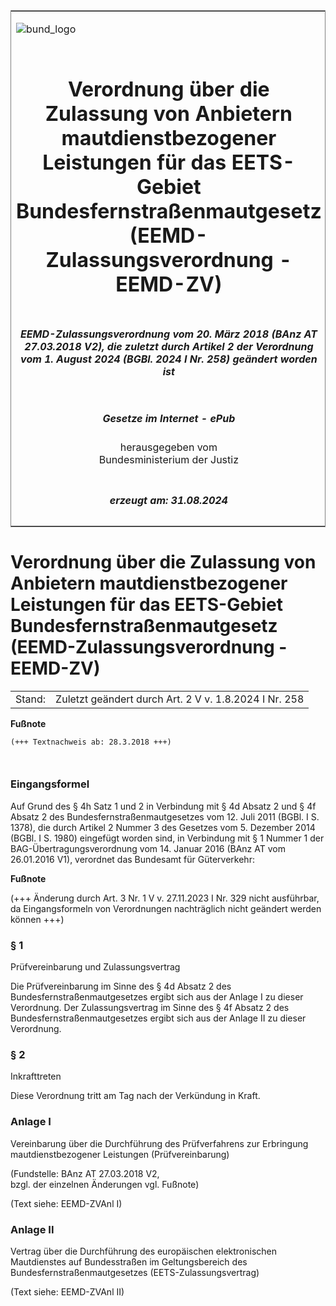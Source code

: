 <span id="DECKBLATT.html"></span>

<table border="0" frame="border" width="100%">

<tr valign="top">

<td align="left">

![bund\_logo](BfJ_2021_Web_de_de.gif)

</td>

<td align="right">

 

</td>

</tr>

<tr align="center" valign="middle">

<td colspan="2">

# Verordnung über die Zulassung von Anbietern mautdienstbezogener Leistungen für das EETS-Gebiet Bundesfernstraßenmautgesetz (EEMD-Zulassungsverordnung - EEMD-ZV)

</td>

</tr>

<tr align="center" valign="middle">

<td colspan="2">

##### EEMD-Zulassungsverordnung vom 20. März 2018 (BAnz AT 27.03.2018 V2), die zuletzt durch Artikel 2 der Verordnung vom 1. August 2024 (BGBl. 2024 I Nr. 258) geändert worden ist

</td>

</tr>

<tr align="center" valign="middle">

<td colspan="2">

  
  

##### Gesetze im Internet - ePub  
  
herausgegeben vom  
Bundesministerium der Justiz

</td>

</tr>

<tr align="center" valign="bottom">

<td colspan="2">

  
  

##### erzeugt am: 31.08.2024

</td>

</tr>

</table>

<span id="BJNR608610018.html"></span>

# Verordnung über die Zulassung von Anbietern mautdienstbezogener Leistungen für das EETS-Gebiet Bundesfernstraßenmautgesetz (EEMD-Zulassungsverordnung - EEMD-ZV)

<div>

<div class="jnhtml">

|        |                                                       |
| ------ | ----------------------------------------------------- |
| Stand: | Zuletzt geändert durch Art. 2 V v. 1.8.2024 I Nr. 258 |

</div>

</div>

<div>

  
**Fußnote**

<div class="jnhtml">

<div>

<div class="jurAbsatz">

  

``` 
(+++ Textnachweis ab: 28.3.2018 +++)

 
```

</div>

</div>

</div>

</div>

<span id="BJNR608610018BJNE000101123.html"></span>

### Eingangsformel  

<div>

<div class="jnhtml">

<div>

<div class="jurAbsatz">

Auf Grund des § 4h Satz 1 und 2 in Verbindung mit § 4d Absatz 2 und § 4f
Absatz 2 des Bundesfernstraßenmautgesetzes vom 12. Juli 2011 (BGBl. I S.
1378), die durch Artikel 2 Nummer 3 des Gesetzes vom 5. Dezember 2014
(BGBl. I S. 1980) eingefügt worden sind, in Verbindung mit § 1 Nummer 1
der BAG-Übertragungsverordnung vom 14. Januar 2016 (BAnz AT vom
26.01.2016 V1), verordnet das Bundesamt für Güterverkehr:

</div>

</div>

</div>

</div>

<div>

  
**Fußnote**

<div class="jnhtml">

<div>

<div class="jurAbsatz">

(+++ Änderung durch Art. 3 Nr. 1 V v. 27.11.2023 I Nr. 329 nicht
ausführbar, da Eingangsformeln von Verordnungen nachträglich nicht
geändert werden können +++)

</div>

</div>

</div>

</div>

<span id="BJNR608610018BJNE000200000.html"></span>

### § 1  
Prüfvereinbarung und Zulassungsvertrag

<div>

<div class="jnhtml">

<div>

<div class="jurAbsatz">

Die Prüfvereinbarung im Sinne des § 4d Absatz 2 des
Bundesfernstraßenmautgesetzes ergibt sich aus der Anlage I zu dieser
Verordnung. Der Zulassungsvertrag im Sinne des § 4f Absatz 2 des
Bundesfernstraßenmautgesetzes ergibt sich aus der Anlage II zu dieser
Verordnung.

</div>

</div>

</div>

</div>

<span id="BJNR608610018BJNE000300000.html"></span>

### § 2  
Inkrafttreten

<div>

<div class="jnhtml">

<div>

<div class="jurAbsatz">

Diese Verordnung tritt am Tag nach der Verkündung in Kraft.

</div>

</div>

</div>

</div>

<span id="BJNR608610018BJNE000404123.html"></span>

### Anlage I  
Vereinbarung über die Durchführung des Prüfverfahrens zur Erbringung mautdienstbezogener Leistungen (Prüfvereinbarung)

<div>

<div class="jnhtml">

<div>

<div class="jurAbsatz">

<div class="kommentar_Fundstelle">

(Fundstelle: BAnz AT 27.03.2018 V2,  
bzgl. der einzelnen Änderungen vgl. Fußnote)

</div>

  
(Text siehe: EEMD-ZVAnl I)

</div>

</div>

</div>

</div>

<span id="BJNR608610018BJNE000505123.html"></span>

### Anlage II  
Vertrag über die Durchführung des europäischen elektronischen Mautdienstes auf Bundesstraßen im Geltungsbereich des Bundesfernstraßenmautgesetzes (EETS-Zulassungsvertrag)

<div>

<div class="jnhtml">

<div>

<div class="jurAbsatz">

(Text siehe: EEMD-ZVAnl II)

</div>

</div>

</div>

</div>
